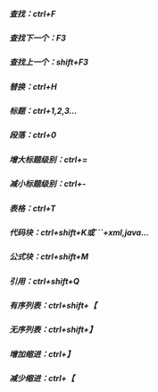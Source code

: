 ##### 查找：ctrl+F

##### 查找下一个：F3

##### 查找上一个：shift+F3

##### 替换：ctrl+H

##### 标题：ctrl+1,2,3...

##### 段落：ctrl+0

##### 增大标题级别：ctrl+=

##### 减小标题级别：ctrl+-

##### 表格：ctrl+T

##### 代码块：ctrl+shift+K或```+xml,java...

##### 公式块：ctrl+shift+M

##### 引用：ctrl+shift+Q

##### 有序列表：ctrl+shift+【

##### 无序列表：ctrl+shift+】

##### 增加缩进：ctrl+】

##### 减少缩进：ctrl+【


